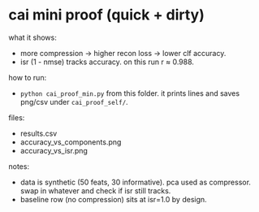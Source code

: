 
# cai mini proof (quick + dirty)

what it shows:
- more compression -> higher recon loss -> lower clf accuracy.
- isr (1 - nmse) tracks accuracy. on this run r ≈ 0.988.

how to run:
- `python cai_proof_min.py` from this folder. it prints lines and saves png/csv under `cai_proof_self/`.

files:
- results.csv
- accuracy_vs_components.png
- accuracy_vs_isr.png

notes:
- data is synthetic (50 feats, 30 informative). pca used as compressor. swap in whatever and check if isr still tracks.
- baseline row (no compression) sits at isr=1.0 by design.
